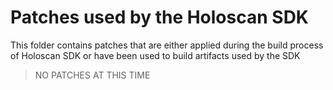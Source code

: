 # Patches used by the Holoscan SDK

This folder contains patches that are either applied during the build process of Holoscan SDK
or have been used to build artifacts used by the SDK

> NO PATCHES AT THIS TIME

